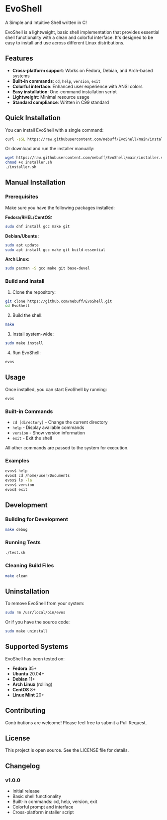 # EvoShell

A Simple and Intuitive Shell written in C!

EvoShell is a lightweight, basic shell implementation that provides essential shell functionality with a clean and colorful interface. It's designed to be easy to install and use across different Linux distributions.

## Features

- **Cross-platform support**: Works on Fedora, Debian, and Arch-based systems
- **Built-in commands**: `cd`, `help`, `version`, `exit`
- **Colorful interface**: Enhanced user experience with ANSI colors
- **Easy installation**: One-command installation script
- **Lightweight**: Minimal resource usage
- **Standard compliance**: Written in C99 standard

## Quick Installation

You can install EvoShell with a single command:

```bash
curl -sSL https://raw.githubusercontent.com/nebuff/EvoShell/main/installer.sh | bash
```

Or download and run the installer manually:

```bash
wget https://raw.githubusercontent.com/nebuff/EvoShell/main/installer.sh
chmod +x installer.sh
./installer.sh
```

## Manual Installation

### Prerequisites

Make sure you have the following packages installed:

**Fedora/RHEL/CentOS:**
```bash
sudo dnf install gcc make git
```

**Debian/Ubuntu:**
```bash
sudo apt update
sudo apt install gcc make git build-essential
```

**Arch Linux:**
```bash
sudo pacman -S gcc make git base-devel
```

### Build and Install

1. Clone the repository:
```bash
git clone https://github.com/nebuff/EvoShell.git
cd EvoShell
```

2. Build the shell:
```bash
make
```

3. Install system-wide:
```bash
sudo make install
```

4. Run EvoShell:
```bash
evos
```

## Usage

Once installed, you can start EvoShell by running:

```bash
evos
```

### Built-in Commands

- `cd [directory]` - Change the current directory
- `help` - Display available commands
- `version` - Show version information
- `exit` - Exit the shell

All other commands are passed to the system for execution.

### Examples

```bash
evos$ help
evos$ cd /home/user/Documents
evos$ ls -la
evos$ version
evos$ exit
```

## Development

### Building for Development

```bash
make debug
```

### Running Tests

```bash
./test.sh
```

### Cleaning Build Files

```bash
make clean
```

## Uninstallation

To remove EvoShell from your system:

```bash
sudo rm /usr/local/bin/evos
```

Or if you have the source code:

```bash
sudo make uninstall
```

## Supported Systems

EvoShell has been tested on:

- **Fedora** 35+
- **Ubuntu** 20.04+
- **Debian** 11+
- **Arch Linux** (rolling)
- **CentOS** 8+
- **Linux Mint** 20+

## Contributing

Contributions are welcome! Please feel free to submit a Pull Request.

## License

This project is open source. See the LICENSE file for details.

## Changelog

### v1.0.0
- Initial release
- Basic shell functionality
- Built-in commands: cd, help, version, exit
- Colorful prompt and interface
- Cross-platform installer script
